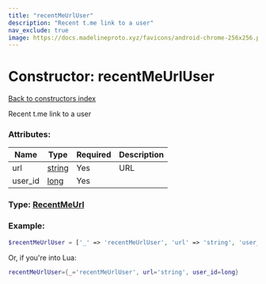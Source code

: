 ```yaml
---
title: "recentMeUrlUser"
description: "Recent t.me link to a user"
nav_exclude: true
image: https://docs.madelineproto.xyz/favicons/android-chrome-256x256.png
---
```

# Constructor: recentMeUrlUser  
[Back to constructors index](index.md)



Recent t.me link to a user

### Attributes:

| Name     |    Type       | Required | Description |
|----------|---------------|----------|-------------|
|url|[string](../types/string.md) | Yes|URL|
|user\_id|[long](../types/long.md) | Yes|



### Type: [RecentMeUrl](../types/RecentMeUrl.md)


### Example:

```php
$recentMeUrlUser = ['_' => 'recentMeUrlUser', 'url' => 'string', 'user_id' => long];
```  


Or, if you're into Lua:

```lua
recentMeUrlUser={_='recentMeUrlUser', url='string', user_id=long}

```


